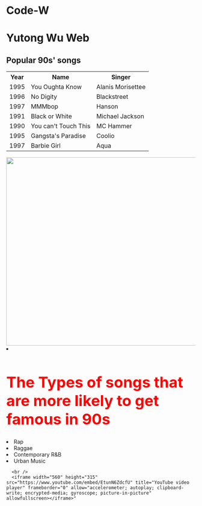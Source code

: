 # Code-W
<h1>Yutong Wu Web</h1>
<!DOCTYPE html>
<html>
<head>




</head>
<body>

<h2>Popular 90s' songs</h2>

<table>

  <tr>
    <th>Year</th>
    <th>Name</th>
    <th>Singer</th>
  </tr>
  <tr>
    <td>1995</td>
    <td>You Oughta Know</td>
    <td>Alanis Morisettee</td>
    
  </tr>
  <tr>
    <td>1996</td>
    <td>No Digity</td>
    <td>Blackstreet</td>
  </tr>
  <tr>
    <td>1997</td>
    <td>MMMbop</td>
    <td>Hanson</td>
  </tr>
  <tr>
    <td>1991</td>
    <td>Black or White</td>
    <td>Michael Jackson</td>

 
  </tr>
  <tr>
    <td>1990</td>
    <td>You can't Touch This</td>
    <td>MC Hammer</td>
    
   <tr>
    <td>1995</td>
    <td>Gangsta's Paradise</td>
    <td>Coolio</td>
 
  </tr>
  <tr>
    <td>1997</td>
    <td>Barbie Girl</td>
    <td>Aqua</td>
 
  </tr>
 
  </tr>
  
  </table>
</table>
    
</body>
</html>
<img 
     IMG.displayed {
    display: block;
    margin-left: auto;
    margin-right: auto }
     src= "https://www.teahub.io/photos/full/294-2941969_queen-pink-floyd-beatles.jpg" alt="" width="800" height="500">

<img/>
<li><!DOCTYPE html>
   <html>    
      <head>        
         <h1 style="color:red;font-size:40px;">The Types of songs that are more likely to get famous in 90s</h1>      
   

</html>
  
<li> Rap
  <li> Raggae
    <li>Contemporary R&B
      <li>Urban Music

      <br />
      <iframe width="560" height="315" src="https://www.youtube.com/embed/EtunN6ZdcfU" title="YouTube video player" frameborder="0" allow="accelerometer; autoplay; clipboard-write; encrypted-media; gyroscope; picture-in-picture" allowfullscreen></iframe>"
